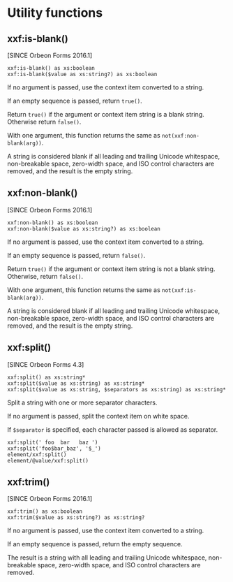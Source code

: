 # Utility functions



## xxf:is-blank()

[SINCE Orbeon Forms 2016.1]

```xpath
xxf:is-blank() as xs:boolean
xxf:is-blank($value as xs:string?) as xs:boolean
```

If no argument is passed, use the context item converted to a string.

If an empty sequence is passed, return `true()`.

Return `true()` if the argument or context item string is a blank string. Otherwise return `false()`.

With one argument, this function returns the same as `not(xxf:non-blank(arg))`.

A string is considered blank if all leading and trailing Unicode whitespace, non-breakable space, zero-width space, and ISO control characters are removed, and the result is the empty string.

## xxf:non-blank()

[SINCE Orbeon Forms 2016.1]

```xpath
xxf:non-blank() as xs:boolean
xxf:non-blank($value as xs:string?) as xs:boolean
```

If no argument is passed, use the context item converted to a string.

If an empty sequence is passed, return `false()`.

Return `true()` if the argument or context item string is not a blank string. Otherwise, return `false()`.

With one argument, this function returns the same as `not(xxf:is-blank(arg))`.

A string is considered blank if all leading and trailing Unicode whitespace, non-breakable space, zero-width space, and ISO control characters are removed, and the result is the empty string.

## xxf:split()

[SINCE Orbeon Forms 4.3]

```xpath
xxf:split() as xs:string*
xxf:split($value as xs:string) as xs:string*
xxf:split($value as xs:string, $separators as xs:string) as xs:string*
```

Split a string with one or more separator characters.

If no argument is passed, split the context item on white space.

If `$separator` is specified, each character passed is allowed as separator.

```xpath
xxf:split(' foo  bar   baz ')
xxf:split('foo$bar_baz', '$_')
element/xxf:split()
element/@value/xxf:split()
```

## xxf:trim()

[SINCE Orbeon Forms 2016.1]

```xpath
xxf:trim() as xs:boolean
xxf:trim($value as xs:string?) as xs:string?
```

If no argument is passed, use the context item converted to a string.

If an empty sequence is passed, return the empty sequence.

The result is a string with all leading and trailing Unicode whitespace, non-breakable space, zero-width space, and ISO control characters are removed.
